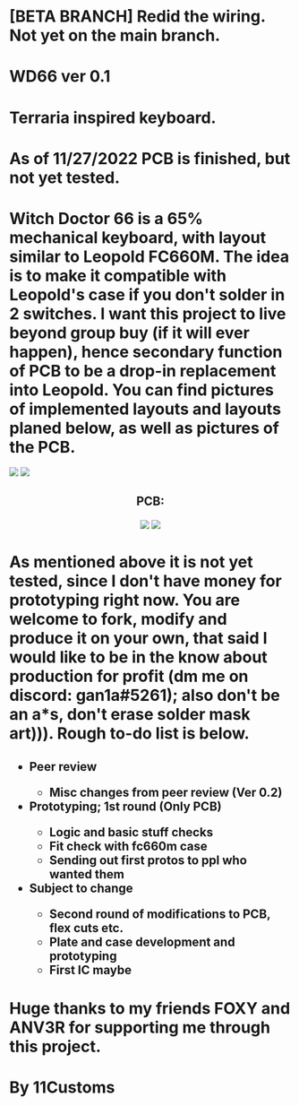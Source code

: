 # [BETA BRANCH] Redid the wiring. Not yet on the main branch.
# WD66 ver 0.1
# Terraria inspired keyboard.
# As of 11/27/2022 PCB is finished, but not yet tested.
# Witch Doctor 66 is a 65% mechanical keyboard, with layout similar to Leopold FC660M. The idea is to make it compatible with Leopold's case if you don't solder in 2 switches. I want this project to live beyond group buy (if it will ever happen), hence secondary function of PCB to be a drop-in replacement into Leopold. You can find pictures of implemented layouts and layouts planed below, as well as pictures of the PCB.
<img src="https://i.imgur.com/I7TdzwW.png">
<img src="https://i.imgur.com/GY7Oimh.png">
<h2>
<p align="center">
PCB:
</p>
</h2>
<p align="center">
<img src="https://i.imgur.com/xgGr7Lf.png">
<img src="https://i.imgur.com/nsd80Bw.png">
</p>

# As mentioned above it is not yet tested, since I don't have money for prototyping right now. You are welcome to fork, modify and produce it on your own, that said I would like to be in the know about production for profit (dm me on discord: gan1a#5261); also don't be an a*s, don't erase solder mask art))). Rough to-do list is below.
<h2>
<ul>
  <li>Peer review</li>
  <ul>
  <li>Misc changes from peer review (Ver 0.2)</li>
  </ul>
  <li>Prototyping; 1st round (Only PCB)</li>
  <ul>
  <li>Logic and basic stuff checks</li>
  <li>Fit check with fc660m case</li>
  <li>Sending out first protos to ppl who wanted them</li>
  </ul>
  <li>Subject to change</li>
  <ul>
  <li>Second round of modifications to PCB, flex cuts etc.</li>
  <li>Plate and case development and prototyping</li>
  <li>First IC maybe</li>
  </ul>
</ul>
</h2>

# Huge thanks to my friends FOXY and ANV3R for supporting me through this project.
# By 11Customs
